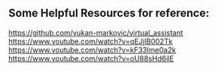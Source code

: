 ## Some Helpful Resources for reference:

https://github.com/vukan-markovic/virtual_assistant <br>
https://www.youtube.com/watch?v=qEJjlB002Tk <br>
https://www.youtube.com/watch?v=kF33Ime0a2k <br>
https://www.youtube.com/watch?v=oU88sHd6ilE <br>
